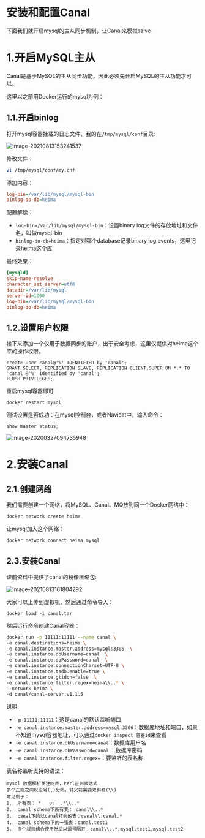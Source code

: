 # 安装和配置Canal



下面我们就开启mysql的主从同步机制，让Canal来模拟salve

# 1.开启MySQL主从

Canal是基于MySQL的主从同步功能，因此必须先开启MySQL的主从功能才可以。

这里以之前用Docker运行的mysql为例：

## 1.1.开启binlog

打开mysql容器挂载的日志文件，我的在`/tmp/mysql/conf`目录:

![image-20210813153241537](https://cdn.fengxianhub.top/resources-master/202205251433004.png)

修改文件：

```sh
vi /tmp/mysql/conf/my.cnf
```

添加内容：

```ini
log-bin=/var/lib/mysql/mysql-bin
binlog-do-db=heima
```

配置解读：

- `log-bin=/var/lib/mysql/mysql-bin`：设置binary log文件的存放地址和文件名，叫做mysql-bin
- `binlog-do-db=heima`：指定对哪个database记录binary log events，这里记录heima这个库

最终效果：

```ini
[mysqld]
skip-name-resolve
character_set_server=utf8
datadir=/var/lib/mysql
server-id=1000
log-bin=/var/lib/mysql/mysql-bin
binlog-do-db=heima
```



## 1.2.设置用户权限

接下来添加一个仅用于数据同步的账户，出于安全考虑，这里仅提供对heima这个库的操作权限。

```mysql
create user canal@'%' IDENTIFIED by 'canal';
GRANT SELECT, REPLICATION SLAVE, REPLICATION CLIENT,SUPER ON *.* TO 'canal'@'%' identified by 'canal';
FLUSH PRIVILEGES;
```



重启mysql容器即可

```
docker restart mysql
```



测试设置是否成功：在mysql控制台，或者Navicat中，输入命令：

```
show master status;
```

![image-20200327094735948](https://cdn.fengxianhub.top/resources-master/202205251441628.png) 



# 2.安装Canal



## 2.1.创建网络

我们需要创建一个网络，将MySQL、Canal、MQ放到同一个Docker网络中：

```sh
docker network create heima
```

让mysql加入这个网络：

```sh
docker network connect heima mysql
```





## 2.3.安装Canal

课前资料中提供了canal的镜像压缩包:

![image-20210813161804292](https://cdn.fengxianhub.top/resources-master/202205251448445.png) 

大家可以上传到虚拟机，然后通过命令导入：

```
docker load -i canal.tar
```



然后运行命令创建Canal容器：

```sh
docker run -p 11111:11111 --name canal \
-e canal.destinations=heima \
-e canal.instance.master.address=mysql:3306  \
-e canal.instance.dbUsername=canal  \
-e canal.instance.dbPassword=canal  \
-e canal.instance.connectionCharset=UTF-8 \
-e canal.instance.tsdb.enable=true \
-e canal.instance.gtidon=false  \
-e canal.instance.filter.regex=heima\\..* \
--network heima \
-d canal/canal-server:v1.1.5
```



说明:

- `-p 11111:11111`：这是canal的默认监听端口
- `-e canal.instance.master.address=mysql:3306`：数据库地址和端口，如果不知道mysql容器地址，可以通过`docker inspect 容器id`来查看
- `-e canal.instance.dbUsername=canal`：数据库用户名
- `-e canal.instance.dbPassword=canal` ：数据库密码
- `-e canal.instance.filter.regex=`：要监听的表名称

表名称监听支持的语法：

```
mysql 数据解析关注的表，Perl正则表达式.
多个正则之间以逗号(,)分隔，转义符需要双斜杠(\\) 
常见例子：
1.  所有表：.*   or  .*\\..*
2.  canal schema下所有表： canal\\..*
3.  canal下的以canal打头的表：canal\\.canal.*
4.  canal schema下的一张表：canal.test1
5.  多个规则组合使用然后以逗号隔开：canal\\..*,mysql.test1,mysql.test2 
```

